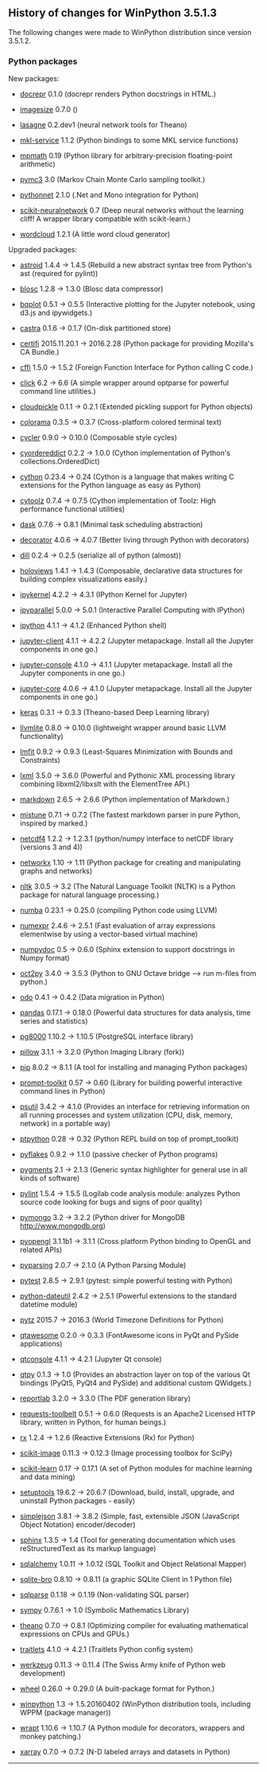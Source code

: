 ﻿## History of changes for WinPython 3.5.1.3

The following changes were made to WinPython distribution since version 3.5.1.2.

### Python packages

New packages:

  * [docrepr](http://pypi.python.org/pypi/docrepr) 0.1.0 (docrepr renders Python docstrings in HTML.)
  * [imagesize](http://pypi.python.org/pypi/imagesize) 0.7.0 ()
  * [lasagne](http://pypi.python.org/pypi/lasagne) 0.2.dev1 (neural network tools for Theano)
  * [mkl-service](https://github.com/ContinuumIO/mkl-service) 1.1.2 (Python bindings to some MKL service functions)
  * [mpmath](http://pypi.python.org/pypi/mpmath) 0.19 (Python library for arbitrary-precision floating-point arithmetic)
  * [pymc3](http://pypi.python.org/pypi/pymc3) 3.0 (Markov Chain Monte Carlo sampling toolkit.)
  * [pythonnet](http://pypi.python.org/pypi/pythonnet) 2.1.0 (.Net and Mono integration for Python)
  * [scikit-neuralnetwork](http://pypi.python.org/pypi/scikit-neuralnetwork) 0.7 (Deep neural networks without the learning cliff! A wrapper library compatible with scikit-learn.)
  * [wordcloud](http://pypi.python.org/pypi/wordcloud) 1.2.1 (A little word cloud generator)

Upgraded packages:

  * [astroid](http://pypi.python.org/pypi/astroid) 1.4.4 → 1.4.5 (Rebuild a new abstract syntax tree from Python's ast (required for pylint))
  * [blosc](http://pypi.python.org/pypi/blosc) 1.2.8 → 1.3.0 (Blosc data compressor)
  * [bqplot](http://pypi.python.org/pypi/bqplot) 0.5.1 → 0.5.5 (Interactive plotting for the Jupyter notebook, using d3.js and ipywidgets.)
  * [castra](http://pypi.python.org/pypi/castra) 0.1.6 → 0.1.7 (On-disk partitioned store)
  * [certifi](http://pypi.python.org/pypi/certifi) 2015.11.20.1 → 2016.2.28 (Python package for providing Mozilla's CA Bundle.)
  * [cffi](http://pypi.python.org/pypi/cffi) 1.5.0 → 1.5.2 (Foreign Function Interface for Python calling C code.)
  * [click](http://pypi.python.org/pypi/click) 6.2 → 6.6 (A simple wrapper around optparse for powerful command line utilities.)
  * [cloudpickle](http://pypi.python.org/pypi/cloudpickle) 0.1.1 → 0.2.1 (Extended pickling support for Python objects)
  * [colorama](http://pypi.python.org/pypi/colorama) 0.3.5 → 0.3.7 (Cross-platform colored terminal text)
  * [cycler](http://pypi.python.org/pypi/cycler) 0.9.0 → 0.10.0 (Composable style cycles)
  * [cyordereddict](http://pypi.python.org/pypi/cyordereddict) 0.2.2 → 1.0.0 (Cython implementation of Python's collections.OrderedDict)
  * [cython](http://www.cython.org) 0.23.4 → 0.24 (Cython is a language that makes writing C extensions for the Python language as easy as Python)
  * [cytoolz](http://pypi.python.org/pypi/cytoolz) 0.7.4 → 0.7.5 (Cython implementation of Toolz: High performance functional utilities)
  * [dask](http://pypi.python.org/pypi/dask) 0.7.6 → 0.8.1 (Minimal task scheduling abstraction)
  * [decorator](http://pypi.python.org/pypi/decorator) 4.0.6 → 4.0.7 (Better living through Python with decorators)
  * [dill](http://pypi.python.org/pypi/dill) 0.2.4 → 0.2.5 (serialize all of python (almost))
  * [holoviews](http://pypi.python.org/pypi/holoviews) 1.4.1 → 1.4.3 (Composable, declarative data structures for building complex visualizations easily.)
  * [ipykernel](http://pypi.python.org/pypi/ipykernel) 4.2.2 → 4.3.1 (IPython Kernel for Jupyter)
  * [ipyparallel](http://pypi.python.org/pypi/ipyparallel) 5.0.0 → 5.0.1 (Interactive Parallel Computing with IPython)
  * [ipython](http://pypi.python.org/pypi/ipython) 4.1.1 → 4.1.2 (Enhanced Python shell)
  * [jupyter-client](http://pypi.python.org/pypi/jupyter-client) 4.1.1 → 4.2.2 (Jupyter metapackage. Install all the Jupyter components in one go.)
  * [jupyter-console](http://pypi.python.org/pypi/jupyter-console) 4.1.0 → 4.1.1 (Jupyter metapackage. Install all the Jupyter components in one go.)
  * [jupyter-core](http://pypi.python.org/pypi/jupyter-core) 4.0.6 → 4.1.0 (Jupyter metapackage. Install all the Jupyter components in one go.)
  * [keras](http://pypi.python.org/pypi/keras) 0.3.1 → 0.3.3 (Theano-based Deep Learning library)
  * [llvmlite](http://pypi.python.org/pypi/llvmlite) 0.8.0 → 0.10.0 (lightweight wrapper around basic LLVM functionality)
  * [lmfit](http://pypi.python.org/pypi/lmfit) 0.9.2 → 0.9.3 (Least-Squares Minimization with Bounds and Constraints)
  * [lxml](http://pypi.python.org/pypi/lxml) 3.5.0 → 3.6.0 (Powerful and Pythonic XML processing library combining libxml2/libxslt with the ElementTree API.)
  * [markdown](http://pypi.python.org/pypi/markdown) 2.6.5 → 2.6.6 (Python implementation of Markdown.)
  * [mistune](http://pypi.python.org/pypi/mistune) 0.7.1 → 0.7.2 (The fastest markdown parser in pure Python, inspired by marked.)
  * [netcdf4](http://pypi.python.org/pypi/netcdf4) 1.2.2 → 1.2.3.1 (python/numpy interface to netCDF library (versions 3 and 4))
  * [networkx](http://pypi.python.org/pypi/networkx) 1.10 → 1.11 (Python package for creating and manipulating graphs and networks)
  * [nltk](http://pypi.python.org/pypi/nltk) 3.0.5 → 3.2 (The Natural Language Toolkit (NLTK) is a Python package for natural language processing.)
  * [numba](http://pypi.python.org/pypi/numba) 0.23.1 → 0.25.0 (compiling Python code using LLVM)
  * [numexpr](http://pypi.python.org/pypi/numexpr) 2.4.6 → 2.5.1 (Fast evaluation of array expressions elementwise by using a vector-based virtual machine)
  * [numpydoc](http://pypi.python.org/pypi/numpydoc) 0.5 → 0.6.0 (Sphinx extension to support docstrings in Numpy format)
  * [oct2py](http://pypi.python.org/pypi/oct2py) 3.4.0 → 3.5.3 (Python to GNU Octave bridge --> run m-files from python.)
  * [odo](http://pypi.python.org/pypi/odo) 0.4.1 → 0.4.2 (Data migration in Python)
  * [pandas](http://pypi.python.org/pypi/pandas) 0.17.1 → 0.18.0 (Powerful data structures for data analysis, time series and statistics)
  * [pg8000](http://pypi.python.org/pypi/pg8000) 1.10.2 → 1.10.5 (PostgreSQL interface library)
  * [pillow](http://pypi.python.org/pypi/pillow) 3.1.1 → 3.2.0 (Python Imaging Library (fork))
  * [pip](http://pypi.python.org/pypi/pip) 8.0.2 → 8.1.1 (A tool for installing and managing Python packages)
  * [prompt-toolkit](http://pypi.python.org/pypi/prompt-toolkit) 0.57 → 0.60 (Library for building powerful interactive command lines in Python)
  * [psutil](http://code.google.com/p/psutil) 3.4.2 → 4.1.0 (Provides an interface for retrieving information on all running processes and system utilization (CPU, disk, memory, network) in a portable way)
  * [ptpython](http://pypi.python.org/pypi/ptpython) 0.28 → 0.32 (Python REPL build on top of prompt_toolkit)
  * [pyflakes](http://pypi.python.org/pypi/pyflakes) 0.9.2 → 1.1.0 (passive checker of Python programs)
  * [pygments](http://pygments.org) 2.1 → 2.1.3 (Generic syntax highlighter for general use in all kinds of software)
  * [pylint](http://www.logilab.org/project/pylint) 1.5.4 → 1.5.5 (Logilab code analysis module: analyzes Python source code looking for bugs and signs of poor quality)
  * [pymongo](http://pypi.python.org/pypi/pymongo) 3.2 → 3.2.2 (Python driver for MongoDB <http://www.mongodb.org>)
  * [pyopengl](http://pyopengl.sourceforge.net) 3.1.1b1 → 3.1.1 (Cross platform Python binding to OpenGL and related APIs)
  * [pyparsing](http://pyparsing.wikispaces.com/) 2.0.7 → 2.1.0 (A Python Parsing Module)
  * [pytest](http://pypi.python.org/pypi/pytest) 2.8.5 → 2.9.1 (pytest: simple powerful testing with Python)
  * [python-dateutil](http://labix.org/python-dateutil) 2.4.2 → 2.5.1 (Powerful extensions to the standard datetime module)
  * [pytz](http://pypi.python.org/pypi/pytz) 2015.7 → 2016.3 (World Timezone Definitions for Python)
  * [qtawesome](http://pypi.python.org/pypi/qtawesome) 0.2.0 → 0.3.3 (FontAwesome icons in PyQt and PySide applications)
  * [qtconsole](http://pypi.python.org/pypi/qtconsole) 4.1.1 → 4.2.1 (Jupyter Qt console)
  * [qtpy](http://pypi.python.org/pypi/qtpy) 0.1.3 → 1.0 (Provides an abstraction layer on top of the various Qt bindings (PyQt5, PyQt4 and PySide) and additional custom QWidgets.)
  * [reportlab](http://www.reportlab.org) 3.2.0 → 3.3.0 (The PDF generation library)
  * [requests-toolbelt](http://pypi.python.org/pypi/requests-toolbelt) 0.5.1 → 0.6.0 (Requests is an Apache2 Licensed HTTP library, written in Python, for human beings.)
  * [rx](http://pypi.python.org/pypi/rx) 1.2.4 → 1.2.6 (Reactive Extensions (Rx) for Python)
  * [scikit-image](http://pypi.python.org/pypi/scikit-image) 0.11.3 → 0.12.3 (Image processing toolbox for SciPy)
  * [scikit-learn](http://pypi.python.org/pypi/scikit-learn) 0.17 → 0.17.1 (A set of Python modules for machine learning and data mining)
  * [setuptools](http://pypi.python.org/pypi/setuptools) 19.6.2 → 20.6.7 (Download, build, install, upgrade, and uninstall Python packages - easily)
  * [simplejson](http://pypi.python.org/pypi/simplejson) 3.8.1 → 3.8.2 (Simple, fast, extensible JSON (JavaScript Object Notation) encoder/decoder)
  * [sphinx](http://pypi.python.org/pypi/sphinx) 1.3.5 → 1.4 (Tool for generating documentation which uses reStructuredText as its markup language)
  * [sqlalchemy](http://www.sqlalchemy.org) 1.0.11 → 1.0.12 (SQL Toolkit and Object Relational Mapper)
  * [sqlite-bro](http://pypi.python.org/pypi/sqlite-bro) 0.8.10 → 0.8.11 (a graphic SQLite Client in 1 Python file)
  * [sqlparse](http://pypi.python.org/pypi/sqlparse) 0.1.18 → 0.1.19 (Non-validating SQL parser)
  * [sympy](http://pypi.python.org/pypi/sympy) 0.7.6.1 → 1.0 (Symbolic Mathematics Library)
  * [theano](http://pypi.python.org/pypi/theano) 0.7.0 → 0.8.1 (Optimizing compiler for evaluating mathematical expressions on CPUs and GPUs.)
  * [traitlets](http://pypi.python.org/pypi/traitlets) 4.1.0 → 4.2.1 (Traitlets Python config system)
  * [werkzeug](http://pypi.python.org/pypi/werkzeug) 0.11.3 → 0.11.4 (The Swiss Army knife of Python web development)
  * [wheel](http://pypi.python.org/pypi/wheel) 0.26.0 → 0.29.0 (A built-package format for Python.)
  * [winpython](http://winpython.github.io/) 1.3 → 1.5.20160402 (WinPython distribution tools, including WPPM (package manager))
  * [wrapt](http://pypi.python.org/pypi/wrapt) 1.10.6 → 1.10.7 (A Python module for decorators, wrappers and monkey patching.)
  * [xarray](http://pypi.python.org/pypi/xarray) 0.7.0 → 0.7.2 (N-D labeled arrays and datasets in Python)

* * *
